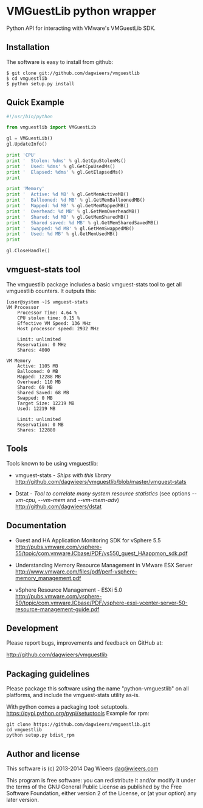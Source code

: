 VMGuestLib python wrapper
=========================
Python API for interacting with VMware's VMGuestLib SDK.


Installation
------------
The software is easy to install from github:

    $ git clone git://github.com/dagwieers/vmguestlib
    $ cd vmguestlib
    $ python setup.py install


Quick Example
-------------
```python
#!/usr/bin/python

from vmguestlib import VMGuestLib

gl = VMGuestLib()
gl.UpdateInfo()

print 'CPU'
print '  Stolen: %dms' % gl.GetCpuStolenMs()
print '  Used: %dms' % gl.GetCpuUsedMs()
print '  Elapsed: %dms' % gl.GetElapsedMs()
print

print 'Memory'
print '  Active: %d MB' % gl.GetMemActiveMB()
print '  Ballooned: %d MB' % gl.GetMemBalloonedMB()
print '  Mapped: %d MB' % gl.GetMemMappedMB()
print '  Overhead: %d MB' % gl.GetMemOverheadMB()
print '  Shared: %d MB' % gl.GetMemSharedMB()
print '  Shared saved: %d MB' % gl.GetMemSharedSavedMB()
print '  Swapped: %d MB' % gl.GetMemSwappedMB()
print '  Used: %d MB' % gl.GetMemUsedMB()
print

gl.CloseHandle()
```


vmguest-stats tool
------------------
The vmguestlib package includes a basic vmguest-stats tool to get all
vmguestlib counters. It outputs this:
```
[user@system ~]$ vmguest-stats
VM Processor
    Processor Time: 4.64 %
    CPU stolen time: 0.15 %
    Effective VM Speed: 136 MHz
    Host processor speed: 2932 MHz

    Limit: unlimited
    Reservation: 0 MHz
    Shares: 4000

VM Memory
    Active: 1105 MB
    Ballooned: 0 MB
    Mapped: 12288 MB
    Overhead: 110 MB
    Shared: 69 MB
    Shared Saved: 68 MB
    Swapped: 0 MB
    Target Size: 12219 MB
    Used: 12219 MB

    Limit: unlimited
    Reservation: 0 MB
    Shares: 122880
```


Tools
-----
Tools known to be using vmguestlib:

 * vmguest-stats - *Ships with this library*  
   http://github.com/dagwieers/vmguestlib/blob/master/vmguest-stats

 * Dstat - *Tool to correlate many system resource statistics* (see options *--vm-cpu*, *--vm-mem* and *--vm-mem-adv*)  
   http://github.com/dagwieers/dstat


Documentation
-------------
 * Guest and HA Application Monitoring SDK for vSphere 5.5  
   http://pubs.vmware.com/vsphere-55/topic/com.vmware.ICbase/PDF/vs550_guest_HAappmon_sdk.pdf

 * Understanding Memory Resource Management in VMware ESX Server  
   http://www.vmware.com/files/pdf/perf-vsphere-memory_management.pdf

 * vSphere Resource Management - ESXi 5.0  
   http://pubs.vmware.com/vsphere-50/topic/com.vmware.ICbase/PDF/vsphere-esxi-vcenter-server-50-resource-management-guide.pdf


Development
-----------
Please report bugs, improvements and feedback on GitHub at:

http://github.com/dagwieers/vmguestlib


Packaging guidelines
--------------------
Please package this software using the name "python-vmguestlib" on all platforms,
and include the vmguest-stats utility as-is.

With python comes a packaging tool: setuptools.
https://pypi.python.org/pypi/setuptools
Example for rpm:
```
git clone https://github.com/dagwieers/vmguestlib.git
cd vmguestlib
python setup.py bdist_rpm
```


Author and license
------------------
This software is (c) 2013-2014 Dag Wieers <dag@wieers.com>

This program is free software: you can redistribute it and/or modify it under
the terms of the GNU General Public License as published by the Free Software
Foundation, either version 2 of the License, or (at your option) any later
version.
